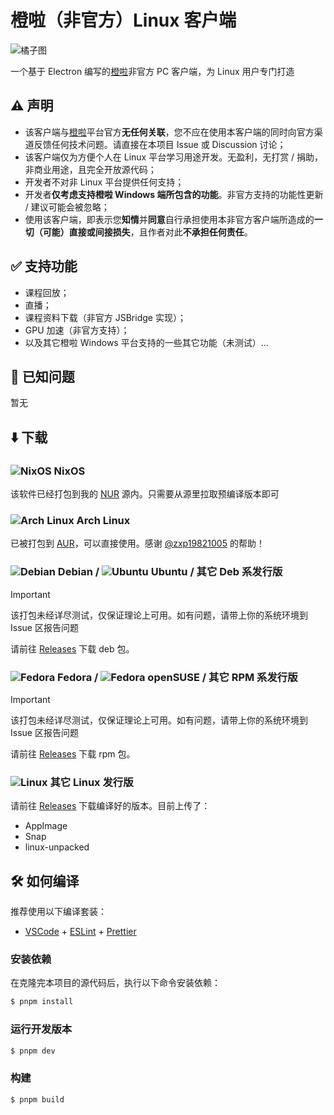 # 橙啦（非官方）Linux 客户端

![橘子图](https://www.pngrepo.com/png/83342/180/orange.png)

一个基于 Electron 编写的[橙啦](https://www.orangevip.com/)非官方 PC 客户端，为 Linux 用户专门打造

## ⚠️ 声明

- 该客户端与[橙啦](https://www.orangevip.com/)平台官方**无任何关联**，您不应在使用本客户端的同时向官方渠道反馈任何技术问题。请直接在本项目 Issue 或 Discussion 讨论；
- 该客户端仅为方便个人在 Linux 平台学习用途开发。无盈利，无打赏 / 捐助，非商业用途，且完全开放源代码；
- 开发者不对非 Linux 平台提供任何支持；
- 开发者**仅考虑支持橙啦 Windows 端所包含的功能**。非官方支持的功能性更新 / 建议可能会被忽略；
- 使用该客户端，即表示您**知情**并**同意**自行承担使用本非官方客户端所造成的**一切（可能）直接或间接损失**，且作者对此**不承担任何责任**。

## ✅ 支持功能

- 课程回放；
- 直播；
- 课程资料下载（非官方 JSBridge 实现）；
- GPU 加速（非官方支持）；
- 以及其它橙啦 Windows 平台支持的一些其它功能（未测试）...

## 🚧 已知问题

暂无

## ⬇️ 下载

### ![NixOS](https://raw.githubusercontent.com/unixporn/distro-icons/master/SVG/nixos.svg) NixOS

该软件已经打包到我的 [NUR](https://github.com/pokon548/nur-packages) 源内。只需要从源里拉取预编译版本即可

### ![Arch Linux](https://raw.githubusercontent.com/unixporn/distro-icons/master/SVG/arch.svg) Arch Linux

已被打包到 [AUR](https://aur.archlinux.org/packages/chengla-linux-unofficial-bin)，可以直接使用。感谢 [@zxp19821005](https://github.com/zxp19821005) 的帮助！

### ![Debian](https://raw.githubusercontent.com/unixporn/distro-icons/master/SVG/debian.svg) Debian / ![Ubuntu](https://raw.githubusercontent.com/unixporn/distro-icons/master/SVG/ubuntu.svg) Ubuntu / 其它 Deb 系发行版

> [!IMPORTANT]  
> 该打包未经详尽测试，仅保证理论上可用。如有问题，请带上你的系统环境到 Issue 区报告问题

请前往 [Releases](https://github.com/pokon548/chengla-for-linux/releases) 下载 deb 包。

### ![Fedora](https://raw.githubusercontent.com/unixporn/distro-icons/master/SVG/fedora.svg) Fedora / ![Fedora](https://raw.githubusercontent.com/unixporn/distro-icons/master/SVG/opensuse.svg) openSUSE / 其它 RPM 系发行版

> [!IMPORTANT]  
> 该打包未经详尽测试，仅保证理论上可用。如有问题，请带上你的系统环境到 Issue 区报告问题

请前往 [Releases](https://github.com/pokon548/chengla-for-linux/releases) 下载 rpm 包。

### ![Linux](https://raw.githubusercontent.com/unixporn/distro-icons/master/SVG/linux.svg) 其它 Linux 发行版

请前往 [Releases](https://github.com/pokon548/chengla-for-linux/releases) 下载编译好的版本。目前上传了：
- AppImage
- Snap
- linux-unpacked

## 🛠️ 如何编译

推荐使用以下编译套装：

- [VSCode](https://code.visualstudio.com/) + [ESLint](https://marketplace.visualstudio.com/items?itemName=dbaeumer.vscode-eslint) + [Prettier](https://marketplace.visualstudio.com/items?itemName=esbenp.prettier-vscode)

### 安装依赖

在克隆完本项目的源代码后，执行以下命令安装依赖：

```bash
$ pnpm install
```

### 运行开发版本

```bash
$ pnpm dev
```

### 构建

```bash
$ pnpm build
```